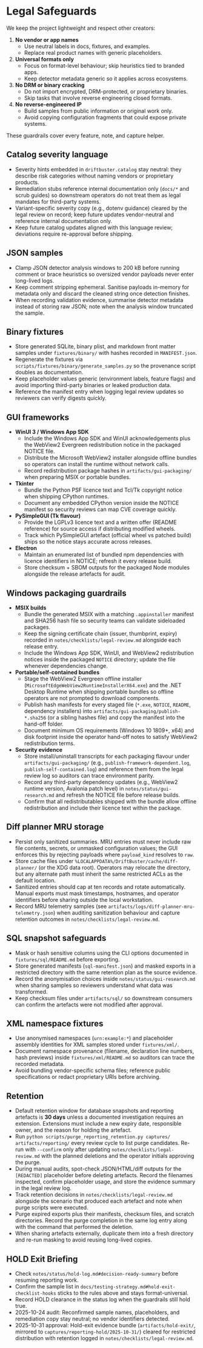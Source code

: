 # Legal Safeguards

We keep the project lightweight and respect other creators:

1. **No vendor or app names**
   - Use neutral labels in docs, fixtures, and examples.
   - Replace real product names with generic placeholders.
2. **Universal formats only**
   - Focus on format-level behaviour; skip heuristics tied to branded apps.
   - Keep detector metadata generic so it applies across ecosystems.
3. **No DRM or binary cracking**
   - Do not import encrypted, DRM-protected, or proprietary binaries.
   - Skip tasks that involve reverse engineering closed formats.
4. **No reverse-engineered IP**
   - Build samples from public information or original work only.
   - Avoid copying configuration fragments that could expose private systems.

These guardrails cover every feature, note, and capture helper.

## Catalog severity language

- Severity hints embedded in `driftbuster.catalog` stay neutral: they describe
  risk categories without naming vendors or proprietary products.
- Remediation stubs reference internal documentation only (`docs/*` and
  scrub guides) so downstream operators do not treat them as legal mandates for
  third-party systems.
- Variant-specific severity copy (e.g., dotenv guidance) cleared by the legal
  review on record; keep future updates vendor-neutral and reference internal
  documentation only.
- Keep future catalog updates aligned with this language review; deviations
  require re-approval before shipping.

## JSON samples

- Clamp JSON detector analysis windows to 200 kB before running comment or
  brace heuristics so oversized vendor payloads never enter long-lived logs.
- Keep comment stripping ephemeral. Sanitise payloads in-memory for metadata
  only and discard the cleaned string once detection finishes.
- When recording validation evidence, summarise detector metadata instead of
  storing raw JSON; note when the analysis window truncated the sample.

## Binary fixtures

- Store generated SQLite, binary plist, and markdown front matter samples under
  `fixtures/binary/` with hashes recorded in `MANIFEST.json`.
- Regenerate the fixtures via `scripts/fixtures/binary/generate_samples.py` so
  the provenance script doubles as documentation.
- Keep placeholder values generic (environment labels, feature flags) and avoid
  importing third-party binaries or leaked production data.
- Reference the manifest entry when logging legal review updates so reviewers
  can verify digests quickly.

## GUI frameworks

- **WinUI 3 / Windows App SDK**
  - Include the Windows App SDK and WinUI acknowledgements plus the WebView2 Evergreen redistribution notice in the packaged NOTICE file.
  - Distribute the Microsoft WebView2 installer alongside offline bundles so operators can install the runtime without network calls.
  - Record redistribution package hashes in `artifacts/gui-packaging/` when preparing MSIX or portable bundles.
- **Tkinter**
  - Bundle the Python PSF licence text and Tcl/Tk copyright notice when shipping CPython runtimes.
  - Document any embedded CPython version inside the NOTICE manifest so security reviews can map CVE coverage quickly.
- **PySimpleGUI (Tk flavour)**
  - Provide the LGPLv3 licence text and a written offer (README reference) for source access if distributing modified wheels.
  - Track which PySimpleGUI artefact (official wheel vs patched build) ships so the notice stays accurate across releases.
- **Electron**
  - Maintain an enumerated list of bundled npm dependencies with licence identifiers in NOTICE; refresh it every release build.
  - Store checksum + SBOM outputs for the packaged Node modules alongside the release artefacts for audit.

## Windows packaging guardrails

- **MSIX builds**
  - Bundle the generated MSIX with a matching `.appinstaller` manifest and SHA256 hash file so security teams can validate sideloaded packages.
  - Keep the signing certificate chain (issuer, thumbprint, expiry) recorded in `notes/checklists/legal-review.md` alongside each release entry.
  - Include the Windows App SDK, WinUI, and WebView2 redistribution notices inside the packaged `NOTICE` directory; update the file whenever dependencies change.
- **Portable/self-contained bundles**
  - Stage the WebView2 Evergreen offline installer (`MicrosoftEdgeWebView2RuntimeInstallerX64.exe`) and the .NET Desktop Runtime when shipping portable bundles so offline operators are not prompted to download components.
  - Publish hash manifests for every staged file (`*.exe`, `NOTICE`, `README`, dependency installers) into `artifacts/gui-packaging/publish-*.sha256` (or a sibling hashes file) and copy the manifest into the hand-off folder.
  - Document minimum OS requirements (Windows 10 1809+, x64) and disk footprint inside the operator hand-off notes to satisfy WebView2 redistribution terms.
- **Security evidence**
  - Store install/uninstall transcripts for each packaging flavour under `artifacts/gui-packaging/` (e.g., `publish-framework-dependent.log`, `publish-self-contained.log`) and reference them from the legal review log so auditors can trace environment parity.
  - Record any third-party dependency updates (e.g., WebView2 runtime version, Avalonia patch level) in `notes/status/gui-research.md` and refresh the NOTICE file before release builds.
  - Confirm that all redistributables shipped with the bundle allow offline redistribution and include their licence text within the package.

## Diff planner MRU storage

- Persist only sanitized summaries. MRU entries must never include raw file contents, secrets, or unmasked configuration values; the GUI enforces this by rejecting payloads where `payload_kind` resolves to `raw`.
- Store cache files under `%LOCALAPPDATA%/DriftBuster/cache/diff-planner/` (or the XDG data root). Operators may relocate the directory, but any alternate path must inherit the same restricted ACLs as the default location.
- Sanitized entries should cap at ten records and rotate automatically. Manual exports must mask timestamps, hostnames, and operator identifiers before sharing outside the local workstation.
- Record MRU telemetry samples (see `artifacts/logs/diff-planner-mru-telemetry.json`) when auditing sanitization behaviour and capture retention outcomes in `notes/checklists/legal-review.md`.

## SQL snapshot safeguards

- Mask or hash sensitive columns using the CLI options documented in
  `fixtures/sql/README.md` before exporting.
- Store generated manifests (`sql-manifest.json`) and masked exports in a
  restricted directory with the same retention plan as the source evidence.
- Record the anonymisation choices inside `notes/status/gui-research.md` when
  sharing samples so reviewers understand what data was transformed.
- Keep checksum files under `artifacts/sql/` so downstream consumers can
  confirm the artefacts were not modified after approval.

## XML namespace fixtures

- Use anonymised namespaces (`urn:example:*`) and placeholder assembly identities for XML samples stored under `fixtures/xml/`.
- Document namespace provenance (filename, declaration line numbers, hash previews) inside `fixtures/xml/README.md` so auditors can trace the recorded metadata.
- Avoid bundling vendor-specific schema files; reference public specifications or redact proprietary URIs before archiving.

## Retention

- Default retention window for database snapshots and reporting artefacts is
  **30 days** unless a documented investigation requires an extension.
  Extensions must include a new expiry date, responsible owner, and the reason
  for holding the artefact.
- Run `python scripts/purge_reporting_retention.py captures/ artifacts/reporting/`
  every review cycle to list purge candidates. Re-run with `--confirm` only
  after updating `notes/checklists/legal-review.md` with the planned deletions
  and the operator initials approving the purge.
- During manual audits, spot-check JSON/HTML/diff outputs for the `[REDACTED]`
  placeholder before deleting artefacts. Record the filenames inspected,
  confirm placeholder usage, and store the evidence summary in the legal review
  log.
- Track retention decisions in `notes/checklists/legal-review.md` alongside the
  scenario that produced each artefact and note when purge scripts were
  executed.
- Purge expired exports plus their manifests, checksum files, and scratch
  directories. Record the purge completion in the same log entry along with the
  command that performed the deletion.
- When sharing artefacts externally, duplicate them into a fresh directory and
  re-run masking to avoid reusing long-lived copies.

## HOLD Exit Briefing

- Check `notes/status/hold-log.md#decision-ready-summary` before resuming reporting work.
- Confirm the sample list in `docs/testing-strategy.md#hold-exit-checklist-hooks` sticks to the rules above and stays format-universal.
- Record HOLD clearance in the status log when the guardrails still hold true.
- 2025-10-24 audit: Reconfirmed sample names, placeholders, and remediation copy stay neutral; no vendor identifiers detected.
- 2025-10-31 approval: Hold-exit evidence bundle (`artifacts/hold-exit/`, mirrored to `captures/reporting-hold/2025-10-31/`) cleared for restricted distribution with retention logged in `notes/checklists/legal-review.md`.
